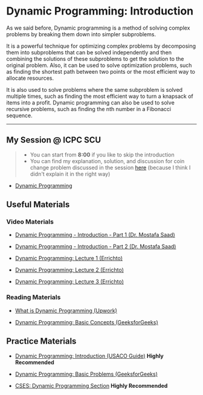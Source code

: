 # Dynamic Programming: Introduction

As we said before, Dynamic programming is a method of solving complex problems by breaking them down into simpler subproblems.  

It is a powerful technique for optimizing complex problems by decomposing them into subproblems that can be solved independently and then combining the solutions of these subproblems to get the solution to the original problem. Also, it can be used to solve optimization problems, such as finding the shortest path between two points or the most efficient way to allocate resources.  

It is also used to solve problems where the same subproblem is solved multiple times, such as finding the most efficient way to turn a knapsack of items into a profit. Dynamic programming can also be used to solve recursive problems, such as finding the nth number in a Fibonacci sequence.

<hr>

## My Session @ ICPC SCU

> - You can start from **8:00** if you like to skip the introduction  
> - You can find my explanation, solution, and discussion for coin change problem discussed in the session [here](https://github.com/AhmedGamal2212/Competitive-Programming-Sessions/blob/master/Dynamic%20Programming/Introduction/Coin%20Change%20Problem%20Discussion.md) (because I think I didn't explain it in the right way)
- [Dynamic Programming](https://www.youtube.com/watch?v=5zyMGXmYDJg&lc=UgxSFnz0WBTKLQluvNx4AaABAg)


## Useful Materials

### Video Materials

- [Dynamic Programming - Introduction - Part 1 (Dr. Mostafa Saad)](https://www.youtube.com/watch?v=gFdP6X4CyKU&list=PLPt2dINI2MIattDutu7IOAMlUuLeN8k2p&index=1)

- [Dynamic Programming - Introduction - Part 2 (Dr. Mostafa Saad)](https://www.youtube.com/watch?v=1j3srLj-C5Q&list=PLPt2dINI2MIattDutu7IOAMlUuLeN8k2p&index=2)

- [Dynamic Programming: Lecture 1 (Errichto)](https://www.youtube.com/watch?v=YBSt1jYwVfU&list=PLl0KD3g-oDOGJUdmhFk19LaPgrfmAGQfo&index=1)

- [Dynamic Programming: Lecture 2 (Errichto)](https://www.youtube.com/watch?v=1mtvm2ubHCY&list=PLl0KD3g-oDOGJUdmhFk19LaPgrfmAGQfo&index=2)

- [Dynamic Programming: Lecture 3 (Errichto)](https://www.youtube.com/watch?v=pwpOC1dph6U&list=PLl0KD3g-oDOGJUdmhFk19LaPgrfmAGQfo&index=3)


### Reading Materials

- [What is Dynamic Programming (Upwork)](https://www.upwork.com/resources/what-is-dynamic-programming)

- [Dynamic Programming: Basic Concepts (GeeksforGeeks)](https://www.geeksforgeeks.org/dynamic-programming/?ref=ghm#concepts)

## Practice Materials

- [Dynamic Programming: Introduction (USACO Guide)](https://usaco.guide/gold/intro-dp?lang=cpp) **Highly Recommended**

- [Dynamic Programming: Basic Problems (GeeksforGeeks)](https://www.geeksforgeeks.org/dynamic-programming/?ref=ghm#basicProblems)

- [CSES: Dynamic Programming Section](https://cses.fi/problemset/) **Highly Recommended**